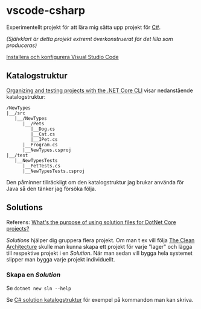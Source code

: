 # vscode-csharp

Experimentellt projekt för att lära mig sätta upp projekt för [C#](https://docs.microsoft.com/en-us/dotnet/csharp/).

*(Självklart är detta projekt extremt överkonstruerat för det lilla som produceras)*

[Installera och konfigurera Visual Studio Code](https://gist.github.com/kilathaar/845d406246de5fc42275bfe9c531db5e)

## Katalogstruktur
[Organizing and testing projects with the .NET Core CLI](https://docs.microsoft.com/en-us/dotnet/core/tutorials/testing-with-cli) visar nedanstående katalogstruktur:

```
/NewTypes
|__/src
   |__/NewTypes
      |__/Pets
         |__Dog.cs
         |__Cat.cs
         |__IPet.cs
      |__Program.cs
      |__NewTypes.csproj
|__/test
   |__NewTypesTests
      |__PetTests.cs
      |__NewTypesTests.csproj
```
Den påminner tillräckligt om den katalogstruktur jag brukar använda för Java så den tänker jag försöka följa.

## Solutions
Referens: [What's the purpose of using solution files for DotNet Core projects?](https://stackoverflow.com/questions/43426982/dotnet-core-purpose-of-solution-files)

*Solutions* hjälper dig gruppera flera projekt. Om man t ex vill följa [The Clean Architecture](https://blog.cleancoder.com/uncle-bob/2012/08/13/the-clean-architecture.html)
skulle man kunna skapa ett projekt för varje "lager" och lägga till respektive projekt i en *Solution*. När man sedan vill bygga hela systemet slipper man bygga varje
projekt individuellt.

### Skapa en *Solution*
Se `dotnet new sln --help`

Se [C# solution katalogstruktur](https://gist.github.com/kilathaar/510457073616ed3479509db1df022a38) för exempel på kommandon man kan skriva.
